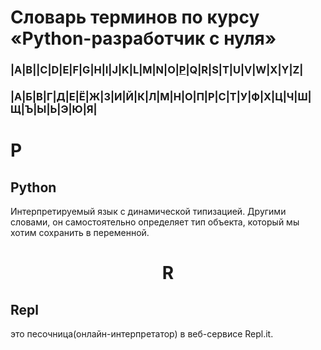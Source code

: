 # Словарь терминов по курсу «Python-разработчик с нуля»
### |A|B||C|D|E|F|G|H|I|J|K|L|M|N|O|[P](https://github.com/netology-code/guides/blob/master/python/dictionary.md#p)|Q|R|S|T|U|V|W|X|Y|Z|
### |А|Б|В|Г|Д|Е|Ё|Ж|З|И|Й|К|Л|М|Н|О|П|Р|С|Т|У|Ф|Х|Ц|Ч|Ш|Щ|Ъ|Ы|Ь|Э|Ю|Я|
# P
## Python
Интерпретируемый язык с динамической типизацией. Другими словами, он самостоятельно определяет тип объекта, который мы хотим сохранить в переменной.
# <p align="center">R</p>
## Repl
это песочница(онлайн-интерпретатор) в веб-сервисе Repl.it. 
